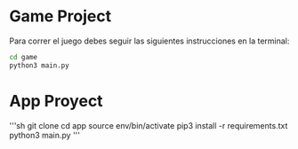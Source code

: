 # Game Project

Para correr el juego debes seguir las siguientes instrucciones en la terminal:

```sh
cd game
python3 main.py
```

# App Proyect

'''sh
git clone
cd app
source env/bin/activate
pip3 install -r requirements.txt
python3 main.py
'''